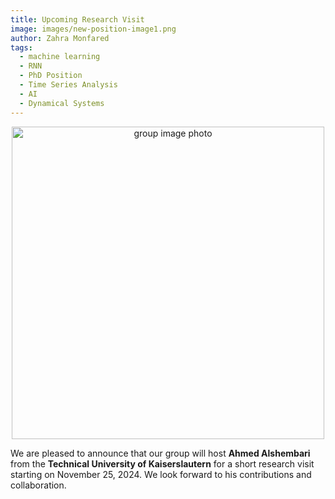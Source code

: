 ```yaml
---
title: Upcoming Research Visit
image: images/new-position-image1.png
author: Zahra Monfared
tags:
  - machine learning
  - RNN
  - PhD Position
  - Time Series Analysis
  - AI
  - Dynamical Systems
---
```


<div style="text-align: center;">
  <img src="images/group-image-corner.jpg" alt="group image photo" style="width: 500px; height: auto;"/>
</div>

We are pleased to announce that our group will host **Ahmed Alshembari** from the **Technical University of Kaiserslautern** for a short research visit starting on November 25, 2024. We look forward to his contributions and collaboration.
